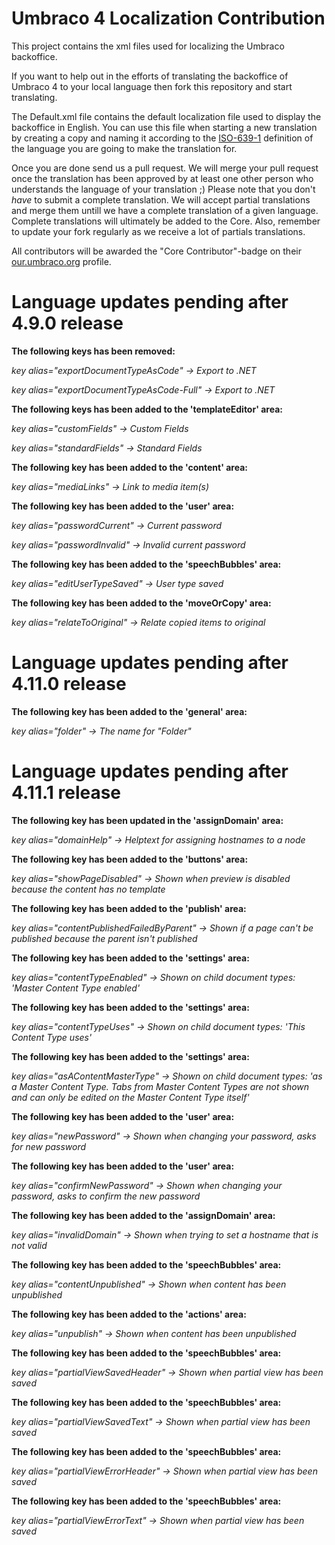 Umbraco 4 Localization Contribution
======================

This project contains the xml files used for localizing the Umbraco backoffice.

If you want to help out in the efforts of translating the backoffice of Umbraco 4 to your local language then fork this repository and start translating.

The Default.xml file contains the default localization file used to display the backoffice in English. You can use this file when starting a new translation by creating a copy and naming it according to the [ISO-639-1](http://en.wikipedia.org/wiki/List_of_ISO_639-1_codes "List of ISO 639-1 codes") definition of the language you are going to make the translation for.

Once you are done send us a pull request. We will merge your pull request once the translation has been approved by at least one other person who understands the language of your translation ;)
Please note that you don't *have* to submit a complete translation. We will accept partial translations and merge them untill we have a complete translation of a given language. Complete translations will ultimately be added to the Core.
Also, remember to update your fork regularly as we receive a lot of partials translations.

All contributors will be awarded the "Core Contributor"-badge on their [our.umbraco.org](http://our.umbraco.org/wiki/about/core-contributor "Umbraco Community Forum") profile.

Language updates pending after 4.9.0 release
======================

**The following keys has been removed:**

*key alias="exportDocumentTypeAsCode" -> Export to .NET*

*key alias="exportDocumentTypeAsCode-Full" -> Export to .NET*

**The following keys has been added to the 'templateEditor' area:**

*key alias="customFields" -> Custom Fields*

*key alias="standardFields" -> Standard Fields*


**The following key has been added to the 'content' area:**

*key alias="mediaLinks" -> Link to media item(s)*


**The following key has been added to the 'user' area:**

*key alias="passwordCurrent" -> Current password*

*key alias="passwordInvalid" -> Invalid current password*

**The following key has been added to the 'speechBubbles' area:**

*key alias="editUserTypeSaved" -> User type saved*

**The following key has been added to the 'moveOrCopy' area:**

*key alias="relateToOriginal" -> Relate copied items to original*

Language updates pending after 4.11.0 release
======================
**The following key has been added to the 'general' area:**

*key alias="folder" -> The name for "Folder"*


Language updates pending after 4.11.1 release
======================
**The following key has been updated in the 'assignDomain' area:**

*key alias="domainHelp" -> Helptext for assigning hostnames to a node*

**The following key has been added to the 'buttons' area:**

*key alias="showPageDisabled" -> Shown when preview is disabled because the content has no template*

**The following key has been added to the 'publish' area:**

*key alias="contentPublishedFailedByParent" -> Shown if a page can't be published because the parent isn't published*

**The following key has been added to the 'settings' area:**

*key alias="contentTypeEnabled" -> Shown on child document types: 'Master Content Type enabled'*

**The following key has been added to the 'settings' area:**

*key alias="contentTypeUses" -> Shown on child document types: 'This Content Type uses'*

**The following key has been added to the 'settings' area:**

*key alias="asAContentMasterType" -> Shown on child document types: 'as a Master Content Type. Tabs from Master Content Types are not shown and can only be edited on the Master Content Type itself'*

**The following key has been added to the 'user' area:**

*key alias="newPassword" -> Shown when changing your password, asks for new password*

**The following key has been added to the 'user' area:**

*key alias="confirmNewPassword" -> Shown when changing your password, asks to confirm the new password*

**The following key has been added to the 'assignDomain' area:**

*key alias="invalidDomain" -> Shown when trying to set a hostname that is not valid*


**The following key has been added to the 'speechBubbles' area:**

*key alias="contentUnpublished" -> Shown when content has been unpublished*

**The following key has been added to the 'actions' area:**

*key alias="unpublish" -> Shown when content has been unpublished*

**The following key has been added to the 'speechBubbles' area:**

*key alias="partialViewSavedHeader" -> Shown when partial view has been saved*

**The following key has been added to the 'speechBubbles' area:**

*key alias="partialViewSavedText" -> Shown when partial view has been saved*

**The following key has been added to the 'speechBubbles' area:**

*key alias="partialViewErrorHeader" -> Shown when partial view has been saved*

**The following key has been added to the 'speechBubbles' area:**

*key alias="partialViewErrorText" -> Shown when partial view has been saved*
